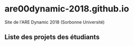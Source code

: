 # are00dynamic-2018.github.io
Site de l'ARE Dynamic 2018 (Sorbonne Université)


## Liste des projets des étudiants
